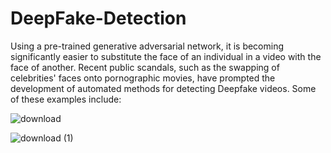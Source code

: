 # DeepFake-Detection
Using a pre-trained generative adversarial network, it is becoming significantly easier to substitute the face of an individual in a video with the face of another.
Recent public scandals, such as the swapping of celebrities' faces onto pornographic movies, have prompted the development of automated methods for detecting Deepfake videos.
Some of these examples include:


![download](https://user-images.githubusercontent.com/67157901/134293071-4ff5606a-70ac-43f9-8c85-3e9194f0d119.jpeg)

![download (1)](https://user-images.githubusercontent.com/67157901/134293383-c2437475-bc1f-4a8a-b9e4-f51917f8bcfb.jpeg)


